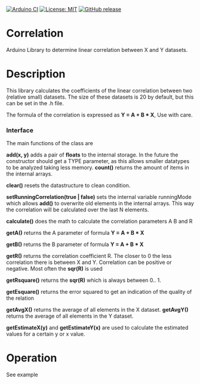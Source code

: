 
[![Arduino CI](https://github.com/RobTillaart/Correlation/workflows/Arduino%20CI/badge.svg)](https://github.com/marketplace/actions/arduino_ci)
[![License: MIT](https://img.shields.io/badge/license-MIT-green.svg)](https://github.com/RobTillaart/Correlation/blob/master/LICENSE)
[![GitHub release](https://img.shields.io/github/release/RobTillaart/Correlation.svg?maxAge=3600)](https://github.com/RobTillaart/Correlation/releases)


# Correlation

Arduino Library to determine linear correlation between X and Y datasets.

# Description

This library calculates the coefficients of the linear correlation 
between two (relative small) datasets. The size of these datasets is 
20 by default, but this can be set in the .h file.

The formula of the correlation is expressed as **Y = A + B \* X**,
Use with care.

### Interface

The main functions of the class are 

**add(x, y)** adds a pair of **floats** to the internal storage. 
In the future the constructor should get a TYPE parameter, as this
allows smaller datatypes to be analyzed taking less memory.
**count()** returns the amount of items in the internal arrays.

**clear()** resets the datastructure to clean condition.

**setRunningCorrelation(true | false)** sets the internal variable 
runningMode which allows **add()** to overwrite old elements in the
internal arrays. This way the correlation will be calculated over
the last N elements.

**calculate()** does the math to calculate the correlation parameters
A B and R

**getA()** returns the A parameter of formula **Y = A + B \* X**

**getB()** returns the B parameter of formula **Y = A + B \* X**

**getR()** returns the correlation coefficient R. The closer to 0 the less
correlation there is between X and Y. Correlation can be positive
or negative. Most often the **sqr(R)** is used 

**getRsquare()** returns the **sqr(R)** which is always between 0.. 1.

**getEsquare()** returns the error squared to get an indication of the
quality of the relation

**getAvgX()** returns the average of all elements in the X dataset.
**getAvgY()** returns the average of all elements in the Y dataset.

**getEstimateX(y)** and **getEstimateY(x)** are used to calculate the
estimated values for a certain y or x value.

# Operation 

See example
